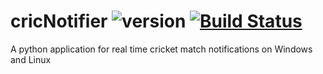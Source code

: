 # cricNotifier ![version](https://img.shields.io/badge/version-1.0.0.0-brightgreen.svg) [![Build Status](https://travis-ci.org/zweack/cricNotifier.svg?branch=main)](https://travis-ci.org/zweack/cricNotifier)

A python application for real time cricket match notifications on Windows and Linux
